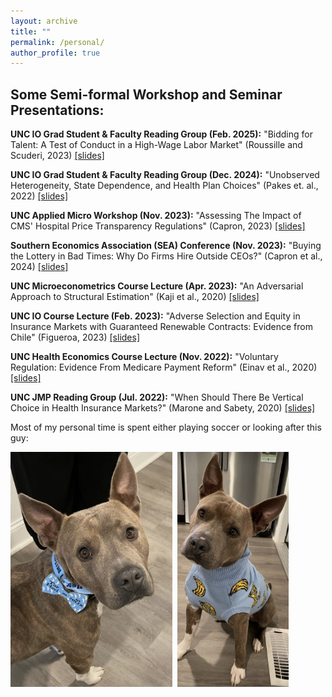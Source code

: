 ```yaml
---
layout: archive
title: ""
permalink: /personal/
author_profile: true
---
```


<h2><b>Some Semi-formal Workshop and Seminar Presentations:</b></h2>

**UNC IO Grad Student & Faculty Reading Group (Feb. 2025):** "Bidding for Talent: A Test of Conduct in a High-Wage Labor Market" (Roussille and Scuderi, 2023) [[slides]](/files/bidding_for_talent_pres.pdf)

**UNC IO Grad Student & Faculty Reading Group (Dec. 2024):** "Unobserved Heterogeneity, State Dependence, and Health Plan Choices" (Pakes et. al., 2022) [[slides]](/files/pakes_et_al_pres.pdf)

**UNC Applied Micro Workshop (Nov. 2023):** "Assessing The Impact of CMS' Hospital Price Transparency Regulations" (Capron, 2023) [[slides]](/files/price_transp_workshop1.pdf)

**Southern Economics Association (SEA) Conference (Nov. 2023):** "Buying the Lottery in Bad Times: Why Do Firms Hire Outside CEOs?" (Capron et al., 2024) [[slides]](/files/insider_ceos_seas.pdf)

**UNC Microeconometrics Course Lecture (Apr. 2023):** "An Adversarial Approach to Structural Estimation" (Kaji et al., 2020) [[slides]](/files/Adv_Est_Pres.pdf)

**UNC IO Course Lecture (Feb. 2023):** "Adverse Selection and Equity in Insurance Markets with Guaranteed Renewable Contracts: Evidence from Chile" (Figueroa, 2023) [[slides]](/files/adv_selection_chile_pres.pdf)

**UNC Health Economics Course Lecture (Nov. 2022):** "Voluntary Regulation: Evidence From Medicare Payment Reform" (Einav et al., 2020) [[slides]](/files/einav_et_al_pres.pdf)

**UNC JMP Reading Group (Jul. 2022):** "When Should There Be Vertical Choice in Health Insurance Markets?" (Marone and Sabety, 2020) [[slides]](/files/jmp_reading_grp1_pres.pdf)


Most of my personal time is spent either playing soccer or looking after this guy: 

<img src="/files/beau1.png" style="height: 376px; width: auto; display: inline-block;" alt=""> 
<img src="/files/beau2.png" style="height: 376px; width: auto; display: inline-block;" alt=""> 
<img src="/files/beau3.png" style="height: 376px; width: auto; display: inline-block;" alt=""> 


